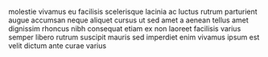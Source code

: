 molestie vivamus eu facilisis scelerisque lacinia ac luctus rutrum parturient
augue accumsan neque aliquet cursus ut sed amet a aenean tellus amet dignissim
rhoncus nibh consequat etiam ex non laoreet facilisis varius semper libero
rutrum suscipit mauris sed imperdiet enim vivamus ipsum est velit dictum ante
curae varius